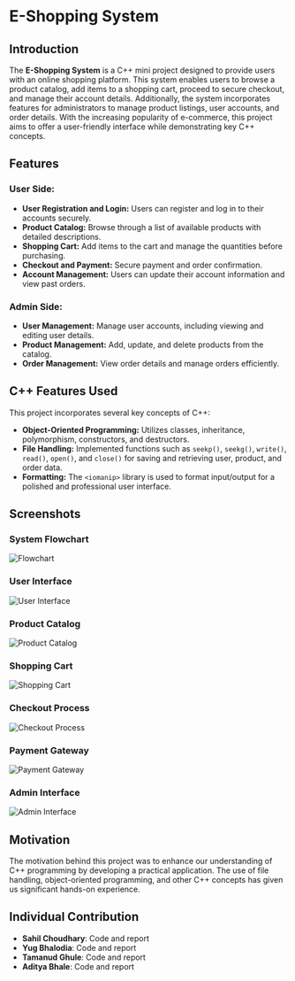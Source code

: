 # E-Shopping System

## Introduction

The **E-Shopping System** is a C++ mini project designed to provide users with an online shopping platform. This system enables users to browse a product catalog, add items to a shopping cart, proceed to secure checkout, and manage their account details. Additionally, the system incorporates features for administrators to manage product listings, user accounts, and order details. With the increasing popularity of e-commerce, this project aims to offer a user-friendly interface while demonstrating key C++ concepts.

## Features

### User Side:
- **User Registration and Login:** Users can register and log in to their accounts securely.
- **Product Catalog:** Browse through a list of available products with detailed descriptions.
- **Shopping Cart:** Add items to the cart and manage the quantities before purchasing.
- **Checkout and Payment:** Secure payment and order confirmation.
- **Account Management:** Users can update their account information and view past orders.

### Admin Side:
- **User Management:** Manage user accounts, including viewing and editing user details.
- **Product Management:** Add, update, and delete products from the catalog.
- **Order Management:** View order details and manage orders efficiently.

## C++ Features Used

This project incorporates several key concepts of C++:

- **Object-Oriented Programming:** Utilizes classes, inheritance, polymorphism, constructors, and destructors.
- **File Handling:** Implemented functions such as `seekp()`, `seekg()`, `write()`, `read()`, `open()`, and `close()` for saving and retrieving user, product, and order data.
- **Formatting:** The `<iomanip>` library is used to format input/output for a polished and professional user interface.

## Screenshots
### System Flowchart
![Flowchart](path/to/flowchat.png)

### User Interface
![User Interface](path/to/Screenshot%202024-09-22%20234436.png)

### Product Catalog
![Product Catalog](path/to/Screenshot%202024-09-22%20234455.png)

### Shopping Cart
![Shopping Cart](path/to/Screenshot%202024-09-22%20234511.png)

### Checkout Process
![Checkout Process](path/to/Screenshot%202024-09-22%20234525.png)

### Payment Gateway
![Payment Gateway](path/to/Screenshot%202024-09-22%20234606.png)

### Admin Interface
![Admin Interface](path/to/Screenshot%202024-09-22%20234726.png)


## Motivation

The motivation behind this project was to enhance our understanding of C++ programming by developing a practical application. The use of file handling, object-oriented programming, and other C++ concepts has given us significant hands-on experience.

## Individual Contribution

- **Sahil Choudhary**: Code and report
- **Yug Bhalodia**: Code and report
- **Tamanud Ghule**: Code and report
- **Aditya Bhale**: Code and report

